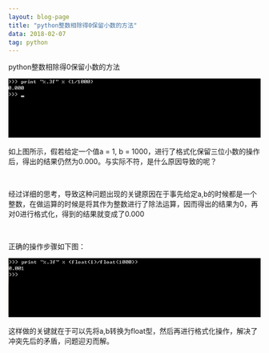 ```yaml
---
layout: blog-page
title: "python整数相除得0保留小数的方法"
data: 2018-02-07
tag: python
---
```

<p class="h1">python整数相除得0保留小数的方法</p>
<img src="/assets/python除法1.png">
<p>如上图所示，假若给定一个值a = 1, b = 1000，进行了格式化保留三位小数的操作后，得出的结果仍然为0.000。与实际不符，是什么原因导致的呢？</p><br>
<p>经过详细的思考，导致这种问题出现的关键原因在于事先给定a,b的时候都是一个整数，在做运算的时候是将其作为整数进行了除法运算，因而得出的结果为0，再对0进行格式化，得到的结果就变成了0.000</p><br>
<p>正确的操作步骤如下图：</p>
<img src="/assets/python除法2.png"><br>
<p>这样做的关键就在于可以先将a,b转换为float型，然后再进行格式化操作，解决了冲突先后的矛盾，问题迎刃而解。</p><br>